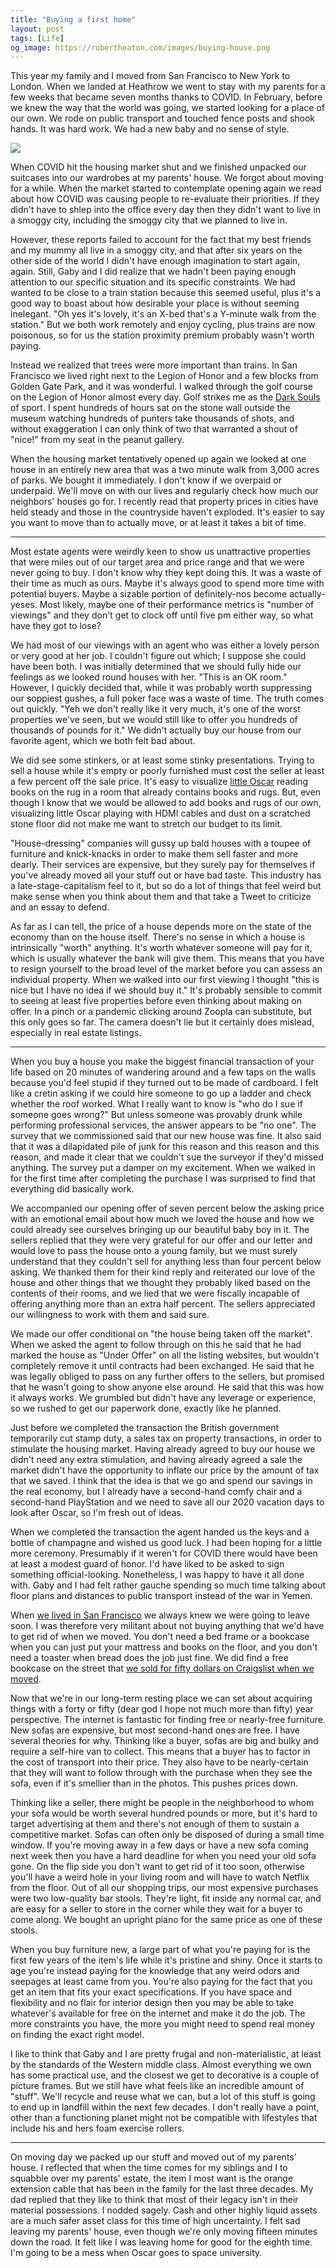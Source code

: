 ```yaml
---
title: "Buying a first home"
layout: post
tags: [Life]
og_image: https://robertheaton.com/images/buying-house.png
---
```

This year my family and I moved from San Francisco to New York to London. When we landed at Heathrow we went to stay with my parents for a few weeks that became seven months thanks to COVID. In February, before we knew the way that the world was going, we started looking for a place of our own. We rode on public transport and touched fence posts and shook hands. It was hard work. We had a new baby and no sense of style.

<img src="/images/buying-house.png" />

When COVID hit the housing market shut and we finished unpacked our suitcases into our wardrobes at my parents' house. We forgot about moving for a while. When the market started to contemplate opening again we read about how COVID was causing people to re-evaluate their priorities. If they didn't have to shlep into the office every day then they didn't want to live in a smoggy city, including the smoggy city that we planned to live in.  

However, these reports failed to account for the fact that my best friends and my mummy all live in a smoggy city, and that after six years on the other side of the world I didn't have enough imagination to start again, again. Still, Gaby and I did realize that we hadn't been paying enough attention to our specific situation and its specific constraints. We had wanted to be close to a train station because this seemed useful, plus it's a good way to boast about how desirable your place is without seeming inelegant. "Oh yes it's lovely, it's an X-bed that's a Y-minute walk from the station." But we both work remotely and enjoy cycling, plus trains are now poisonous, so for us the station proximity premium probably wasn't worth paying.

Instead we realized that trees were more important than trains. In San Francisco we lived right next to the Legion of Honor and a few blocks from Golden Gate Park, and it was wonderful. I walked through the golf course on the Legion of Honor almost every day. Golf strikes me as the [Dark Souls][ds] of sport. I spent hundreds of hours sat on the stone wall outside the museum watching hundreds of punters take thousands of shots, and without exaggeration I can only think of two that warranted a shout of "nice!" from my seat in the peanut gallery.

When the housing market tentatively opened up again we looked at one house in an entirely new area that was a two minute walk from 3,000 acres of parks. We bought it immediately. I don't know if we overpaid or underpaid. We'll move on with our lives and regularly check how much our neighbors' houses go for. I recently read that property prices in cities have held steady and those in the countryside haven't exploded. It's easier to say you want to move than to actually move, or at least it takes a bit of time.

----

Most estate agents were weirdly keen to show us unattractive properties that were miles out of our target area and price range and that we were never going to buy. I don't know why they kept doing this. It was a waste of their time as much as ours. Maybe it's always good to spend more time with potential buyers. Maybe a sizable portion of definitely-nos become actually-yeses. Most likely, maybe one of their performance metrics is "number of viewings" and they don't get to clock off until five pm either way, so what have they got to lose?

We had most of our viewings with an agent who was either a lovely person or very good at her job. I couldn't figure out which; I suppose she could have been both. I was initially determined that we should fully hide our feelings as we looked round houses with her. "This is an OK room." However, I quickly decided that, while it was probably worth suppressing our soppiest gushes, a full poker face was a waste of time. The truth comes out quickly. "Yeh we don't really like it very much, it's one of the worst properties we've seen, but we would still like to offer you hundreds of thousands of pounds for it." We didn't actually buy our house from our favorite agent, which we both felt bad about.

We did see some stinkers, or at least some stinky presentations. Trying to sell a house while it's empty or poorly furnished must cost the seller at least a few percent off the sale price. It's easy to visualize [little Oscar][oscar] reading books on the rug in a room that already contains books and rugs. But, even though I know that we would be allowed to add books and rugs of our own, visualizing little Oscar playing with HDMI cables and dust on a scratched stone floor did not make me want to stretch our budget to its limit.

"House-dressing" companies will gussy up bald houses with a toupee of furniture and knick-knacks in order to make them sell faster and more dearly. Their services are expensive, but they surely pay for themselves if you've already moved all your stuff out or have bad taste. This industry has a late-stage-capitalism feel to it, but so do a lot of things that feel weird but make sense when you think about them and that take a Tweet to criticize and an essay to defend.

As far as I can tell, the price of a house depends more on the state of the economy than on the house itself. There's no sense in which a house is intrinsically "worth" anything. It's worth whatever someone will pay for it, which is usually whatever the bank will give them. This means that you have to resign yourself to the broad level of the market before you can assess an individual property. When we walked into our first viewing I thought "this is nice but I have no idea if we should buy it." It's probably sensible to commit to seeing at least five properties before even thinking about making on offer. In a pinch or a pandemic clicking around Zoopla can substitute, but this only goes so far. The camera doesn't lie but it certainly does mislead, especially in real estate listings.

----

When you buy a house you make the biggest financial transaction of your life based on 20 minutes of wandering around and a few taps on the walls because you'd feel stupid if they turned out to be made of cardboard. I felt like a cretin asking if we could hire someone to go up a ladder and check whether the roof worked. What I really want to know is "who do I sue if someone goes wrong?" But unless someone was provably drunk while performing professional services, the answer appears to be "no one". The survey that we commissioned said that our new house was fine. It also said that it was a dilapidated pile of junk for this reason and this reason and this reason, and made it clear that we couldn't sue the surveyor if they'd missed anything. The survey put a damper on my excitement. When we walked in for the first time after completing the purchase I was surprised to find that everything did basically work. 

We accompanied our opening offer of seven percent below the asking price with an emotional email about how much we loved the house and how we could already see ourselves bringing up our beautiful baby boy in it. The sellers replied that they were very grateful for our offer and our letter and would love to pass the house onto a young family, but we must surely understand that they couldn't sell for anything less than four percent below asking. We thanked them for their kind reply and reiterated our love of the house and other things that we thought they probably liked based on the contents of their rooms, and we lied that we were fiscally incapable of offering anything more than an extra half percent. The sellers appreciated our willingness to work with them and said sure.

We made our offer conditional on "the house being taken off the market". When we asked the agent to follow through on this he said that he had marked the house as "Under Offer" on all the listing websites, but wouldn't completely remove it until contracts had been exchanged. He said that he was legally obliged to pass on any further offers to the sellers, but promised that he wasn't going to show anyone else around. He said that this was how it always works. We grumbled but didn't have any leverage or experience, so we rushed to get our paperwork done, exactly like he planned.

Just before we completed the transaction the British government temporarily cut stamp duty, a sales tax on property transactions, in order to stimulate the housing market. Having already agreed to buy our house we didn't need any extra stimulation, and having already agreed a sale the market didn't have the opportunity to inflate our price by the amount of tax that we saved. I think that the idea is that we go and spend our savings in the real economy, but I already have a second-hand comfy chair and a second-hand PlayStation and we need to save all our 2020 vacation days to look after Oscar, so I'm fresh out of ideas.

When we completed the transaction the agent handed us the keys and a bottle of champagne and wished us good luck. I had been hoping for a little more ceremony. Presumably if it weren't for COVID there would have been at least a modest guard of honor. I'd have liked to be asked to sign something official-looking. Nonetheless, I was happy to have it all done with. Gaby and I had felt rather gauche spending so much time talking about floor plans and distances to public transport instead of the war in Yemen.

When [we lived in San Francisco][sf] we always knew we were going to leave soon. I was therefore very militant about not buying anything that we'd have to get rid of when we moved. You don't need a bed frame or a bookcase when you can just put your mattress and books on the floor, and you don't need a toaster when bread does the job just fine. We did find a free bookcase on the street that [we sold for fifty dollars on Craigslist when we moved][craig].

Now that we're in our long-term resting place we can set about acquiring things with a forty or fifty (dear god I hope not much more than fifty) year perspective. The internet is fantastic for finding free or nearly-free furniture. New sofas are expensive, but most second-hand ones are free. I have several theories for why. Thinking like a buyer, sofas are big and bulky and require a self-hire van to collect. This means that a buyer has to factor in the cost of transport into their price. They also have to be nearly-certain that they will want to follow through with the purchase when they see the sofa, even if it's smellier than in the photos. This pushes prices down.

Thinking like a seller, there might be people in the neighborhood to whom your sofa would be worth several hundred pounds or more, but it's hard to target advertising at them and there's not enough of them to sustain a competitive market. Sofas can often only be disposed of during a small time window. If you're moving away in a few days or have a new sofa coming next week then you have a hard deadline for when you need your old sofa gone. On the flip side you don't want to get rid of it too soon, otherwise you'll have a weird hole in your living room and will have to watch Netflix from the floor. Out of all our shopping trips, our most expensive purchases were two low-quality bar stools. They're light, fit inside any normal car, and are easy for a seller to store in the corner while they wait for a buyer to come along. We bought an upright piano for the same price as one of these stools.

When you buy furniture new, a large part of what you're paying for is the first few years of the item's life while it's pristine and shiny. Once it starts to age you're instead paying for the knowledge that any weird odors and seepages at least came from you. You're also paying for the fact that you get an item that fits your exact specifications. If you have space and flexibility and no flair for interior design then you may be able to take whatever's available for free on the internet and make it do the job. The more constraints you have, the more you might need to spend real money on finding the exact right model.

I like to think that Gaby and I are pretty frugal and non-materialistic, at least by the standards of the Western middle class. Almost everything we own has some practical use, and the closest we get to decorative is a couple of picture frames. But we still have what feels like an incredible amount of "stuff". We'll recycle and reuse what we can, but a lot of this stuff is going to end up in landfill within the next few decades. I don't really have a point, other than a functioning planet might not be compatible with lifestyles that include his and hers foam exercise rollers.

----

On moving day we packed up our stuff and moved out of my parents' house. I reflected that when the time comes for my siblings and I to squabble over my parents' estate, the item I most want is the orange extension cable that has been in the family for the last three decades. My dad replied that they like to think that most of their legacy isn't in their material possessions. I nodded sagely. Cash and other highly liquid assets are a much safer asset class for this time of high uncertainty. I felt sad leaving my parents' house, even though we're only moving fifteen minutes down the road. It felt like I was leaving home for good for the eighth time. I'm going to be a mess when Oscar goes to space university.

[oscar]: https://robertheaton.com/2019/06/17/childbirth-a-fathers-eye-view/
[sf]: https://robertheaton.com/2014/10/25/tales-from-a-san-francisco-housing-search/
[craig]: https://robertheaton.com/2019/07/23/maximizing-profit-and-evaluating-success-as-a-craigslist-seller/
[ds]: https://robertheaton.com/2018/11/23/the-therapeutic-properties-and-applications-of-dark-souls/
